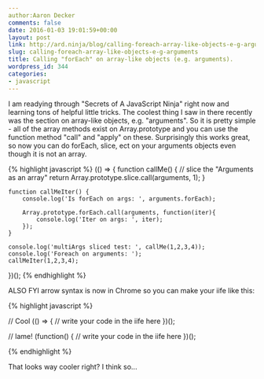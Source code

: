 ```yaml
---
author:Aaron Decker
comments: false
date: 2016-01-03 19:01:59+00:00
layout: post
link: http://ard.ninja/blog/calling-foreach-array-like-objects-e-g-arguments/
slug: calling-foreach-array-like-objects-e-g-arguments
title: Calling "forEach" on array-like objects (e.g. arguments).
wordpress_id: 344
categories:
- javascript
---
```


I am readying through "Secrets of A JavaScript Ninja" right now and learning tons of helpful little tricks. The coolest thing I saw in there recently was the section on array-like objects, e.g. "arguments". So it is pretty simple - all of the array methods exist on Array.prototype and you can use the function method "call" and "apply" on these. Surprisingly this works great, so now you can do forEach, slice, ect on your arguments objects even though it is not an array.

{% highlight javascript %}
(() => {
	function callMe() {
		// slice the "Arguments as an array"
		return Array.prototype.slice.call(arguments, 1);
	}

	function callMeIter() {
		console.log('Is forEach on args: ', arguments.forEach);

		Array.prototype.forEach.call(arguments, function(iter){
			console.log('Iter on args: ', iter);
		});
	}

	console.log('multiArgs sliced test: ', callMe(1,2,3,4));
	console.log('Foreach on arguments: ');
	callMeIter(1,2,3,4);
})();
{% endhighlight %}


ALSO FYI arrow syntax is now in Chrome so you can make your iife like this:

{% highlight javascript %}

// Cool
(() => {
    // write your code in the iife here
})();

// lame!
(function() {
    // write your code in the iife here
})();


{% endhighlight %}

That looks way cooler right? I think so...
